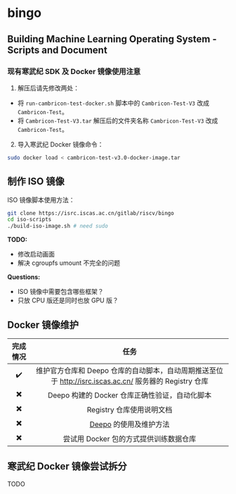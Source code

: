 # bingo

Building Machine Learning Operating System - Scripts and Document
--------------------------------------------------------------------------------

### 现有寒武纪 SDK 及 Docker 镜像使用注意

1. 解压后请先修改两处：
  - 将 `run-cambricon-test-docker.sh` 脚本中的 `Cambricon-Test-V3` 改成 `Cambricon-Test`。
  - 将 `Cambricon-Test-V3.tar` 解压后的文件夹名称 `Cambricon-Test-V3` 改成 `Cambricon-Test`。

2. 导入寒武纪 Docker 镜像命令：
  ```sh
  sudo docker load < cambricon-test-v3.0-docker-image.tar
  ```

制作 ISO 镜像
--------------------------------------------------------------------------------
ISO 镜像脚本使用方法：
```sh
git clone https://isrc.iscas.ac.cn/gitlab/riscv/bingo
cd iso-scripts
./build-iso-image.sh # need sudo
```

**TODO:**
  - 修改启动画面
  - 解决 cgroupfs umount 不完全的问题

**Questions:**
  - ISO 镜像中需要包含哪些框架？
  - 只放 CPU 版还是同时也放 GPU 版？

Docker 镜像维护
--------------------------------------------------------------------------------
| 完成情况                 |                                              任务                                                       |
| :----------------------: | :-----------------------------------------------------------------------------------------------------: |
| :heavy_check_mark:       | 维护官方仓库和 Deepo 仓库的自动脚本，自动周期推送至位于 http://isrc.iscas.ac.cn/ 服务器的 Registry 仓库 |
| :heavy_multiplication_x: | Deepo 构建的 Docker 仓库正确性验证，自动化脚本                                                          |
| :heavy_multiplication_x: | Registry 仓库使用说明文档                                                                               |
| :heavy_multiplication_x: | [Deepo](https://github.com/ufoym/deepo) 的使用及维护方法                                                |
| :heavy_multiplication_x: | 尝试用 Docker 包的方式提供训练数据仓库                                                                  |

寒武纪 Docker 镜像尝试拆分
--------------------------------------------------------------------------------
TODO